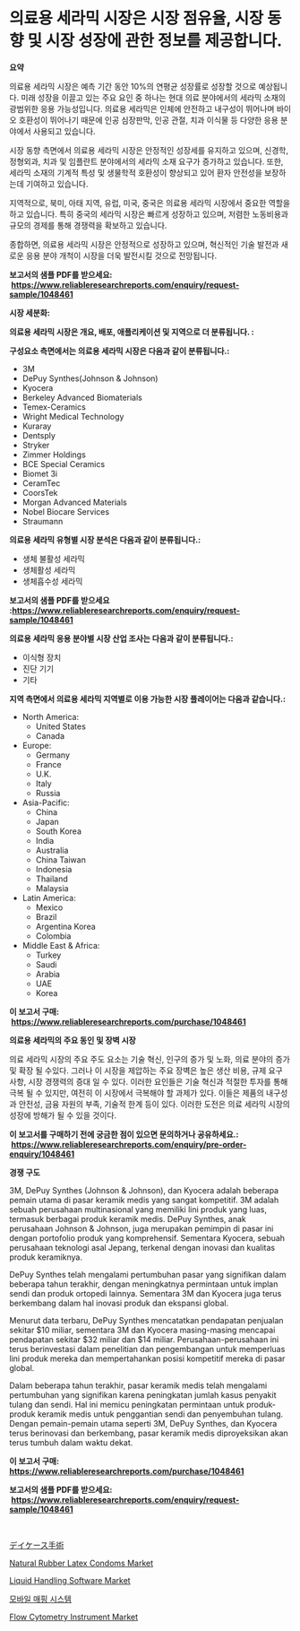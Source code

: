 <p><h1>의료용 세라믹 시장은 시장 점유율, 시장 동향 및 시장 성장에 관한 정보를 제공합니다.</h1></p><p><strong>요약</strong></p>
<p><p>의료용 세라믹 시장은 예측 기간 동안 10%의 연평균 성장률로 성장할 것으로 예상됩니다. 미래 성장을 이끌고 있는 주요 요인 중 하나는 현대 의료 분야에서의 세라믹 소재의 광범위한 응용 가능성입니다. 의료용 세라믹은 인체에 안전하고 내구성이 뛰어나며 바이오 호환성이 뛰어나기 때문에 인공 심장판막, 인공 관절, 치과 이식물 등 다양한 응용 분야에서 사용되고 있습니다.</p><p>시장 동향 측면에서 의료용 세라믹 시장은 안정적인 성장세를 유지하고 있으며, 신경학, 정형외과, 치과 및 임플란트 분야에서의 세라믹 소재 요구가 증가하고 있습니다. 또한, 세라믹 소재의 기계적 특성 및 생물학적 호환성이 향상되고 있어 환자 안전성을 보장하는데 기여하고 있습니다.</p><p>지역적으로, 북미, 아태 지역, 유럽, 미국, 중국은 의료용 세라믹 시장에서 중요한 역할을 하고 있습니다. 특히 중국의 세라믹 시장은 빠르게 성장하고 있으며, 저렴한 노동비용과 규모의 경제를 통해 경쟁력을 확보하고 있습니다.</p><p>종합하면, 의료용 세라믹 시장은 안정적으로 성장하고 있으며, 혁신적인 기술 발전과 새로운 응용 분야 개척이 시장을 더욱 발전시킬 것으로 전망됩니다.</p></p>
<p><strong>보고서의 샘플 PDF를 받으세요: &nbsp;<a href="https://www.reliableresearchreports.com/enquiry/request-sample/1048461">https://www.reliableresearchreports.com/enquiry/request-sample/1048461</a></strong></p>
<p><strong>시장 세분화:</strong></p>
<p><strong> 의료용 세라믹 시장은 개요, 배포, 애플리케이션 및 지역으로 더 분류됩니다. :</strong></p>
<p><strong>구성요소 측면에서는 의료용 세라믹 시장은 다음과 같이 분류됩니다.:</strong></p>
<p><ul><li>3M</li><li>DePuy Synthes(Johnson & Johnson)</li><li>Kyocera</li><li>Berkeley Advanced Biomaterials</li><li>Temex-Ceramics</li><li>Wright Medical Technology</li><li>Kuraray</li><li>Dentsply</li><li>Stryker</li><li>Zimmer Holdings</li><li>BCE Special Ceramics</li><li>Biomet 3i</li><li>CeramTec</li><li>CoorsTek</li><li>Morgan Advanced Materials</li><li>Nobel Biocare Services</li><li>Straumann</li></ul></p>
<p><strong> 의료용 세라믹 유형별 시장 분석은 다음과 같이 분류됩니다.:</strong></p>
<p><ul><li>생체 불활성 세라믹</li><li>생체활성 세라믹</li><li>생체흡수성 세라믹</li></ul></p>
<p><strong>보고서의 샘플 PDF를 받으세요 :<a href="https://www.reliableresearchreports.com/enquiry/request-sample/1048461">https://www.reliableresearchreports.com/enquiry/request-sample/1048461</a></strong></p>
<p><strong> 의료용 세라믹 응용 분야별 시장 산업 조사는 다음과 같이 분류됩니다.:</strong></p>
<p><ul><li>이식형 장치</li><li>진단 기기</li><li>기타</li></ul></p>
<p><strong>지역 측면에서 의료용 세라믹 지역별로 이용 가능한 시장 플레이어는 다음과 같습니다.:</strong></p>
<p><ul>
    <li>
        North America:
        <ul>
            <li>United States</li>
            <li>Canada</li>
        </ul>
    </li>
    <li>
        Europe:
        <ul>
            <li>Germany</li>
            <li>France</li>
            <li>U.K.</li>
            <li>Italy</li>
            <li>Russia</li>
        </ul>
    </li>
    <li>
        Asia-Pacific:
        <ul>
            <li>China</li>
            <li>Japan</li>
            <li>South Korea</li>
            <li>India</li>
            <li>Australia</li>
            <li>China Taiwan</li>
            <li>Indonesia</li>
            <li>Thailand</li>
            <li>Malaysia</li>
        </ul>
    </li>
    <li>
        Latin America:
        <ul>
            <li>Mexico</li>
            <li>Brazil</li>
            <li>Argentina Korea</li>
            <li>Colombia</li>
        </ul>
    </li>
    <li>
        Middle East & Africa:
        <ul>
            <li>Turkey</li>
            <li>Saudi</li>
            <li>Arabia</li>
            <li>UAE</li>
            <li>Korea</li>
        </ul>
    </li>
    </ul></p>
<p><strong>이 보고서 구매: &nbsp;<a href="https://www.reliableresearchreports.com/purchase/1048461">https://www.reliableresearchreports.com/purchase/1048461</a></strong></p>
<p><strong>의료용 세라믹의 주요 동인 및 장벽 시장</strong></p>
<p><p>의료 세라믹 시장의 주요 주도 요소는 기술 혁신, 인구의 증가 및 노화, 의료 분야의 증가 및 확장 될 수있다. 그러나 이 시장을 제압하는 주요 장벽은 높은 생산 비용, 규제 요구 사항, 시장 경쟁력의 증대 일 수 있다. 이러한 요인들은 기술 혁신과 적절한 투자를 통해 극복 될 수 있지만, 여전히 이 시장에서 극복해야 할 과제가 있다. 이들은 제품의 내구성과 안전성, 금융 자원의 부족, 기술적 한계 등이 있다. 이러한 도전은 의료 세라믹 시장의 성장에 방해가 될 수 있을 것이다.</p></p>
<p><strong>이 보고서를 구매하기 전에 궁금한 점이 있으면 문의하거나 공유하세요.: &nbsp;<a href="https://www.reliableresearchreports.com/enquiry/pre-order-enquiry/1048461">https://www.reliableresearchreports.com/enquiry/pre-order-enquiry/1048461</a></strong></p>
<p><strong>경쟁 구도</strong></p>
<p><p>3M, DePuy Synthes (Johnson & Johnson), dan Kyocera adalah beberapa pemain utama di pasar keramik medis yang sangat kompetitif. 3M adalah sebuah perusahaan multinasional yang memiliki lini produk yang luas, termasuk berbagai produk keramik medis. DePuy Synthes, anak perusahaan Johnson & Johnson, juga merupakan pemimpin di pasar ini dengan portofolio produk yang komprehensif. Sementara Kyocera, sebuah perusahaan teknologi asal Jepang, terkenal dengan inovasi dan kualitas produk keramiknya.</p><p>DePuy Synthes telah mengalami pertumbuhan pasar yang signifikan dalam beberapa tahun terakhir, dengan meningkatnya permintaan untuk implan sendi dan produk ortopedi lainnya. Sementara 3M dan Kyocera juga terus berkembang dalam hal inovasi produk dan ekspansi global.</p><p>Menurut data terbaru, DePuy Synthes mencatatkan pendapatan penjualan sekitar $10 miliar, sementara 3M dan Kyocera masing-masing mencapai pendapatan sekitar $32 miliar dan $14 miliar. Perusahaan-perusahaan ini terus berinvestasi dalam penelitian dan pengembangan untuk memperluas lini produk mereka dan mempertahankan posisi kompetitif mereka di pasar global.</p><p>Dalam beberapa tahun terakhir, pasar keramik medis telah mengalami pertumbuhan yang signifikan karena peningkatan jumlah kasus penyakit tulang dan sendi. Hal ini memicu peningkatan permintaan untuk produk-produk keramik medis untuk penggantian sendi dan penyembuhan tulang. Dengan pemain-pemain utama seperti 3M, DePuy Synthes, dan Kyocera terus berinovasi dan berkembang, pasar keramik medis diproyeksikan akan terus tumbuh dalam waktu dekat.</p></p>
<p><strong>이 보고서 구매: &nbsp; <a href="https://www.reliableresearchreports.com/purchase/1048461">https://www.reliableresearchreports.com/purchase/1048461</a></strong></p>
<p><strong>보고서의 샘플 PDF를 받으세요: &nbsp;<a href="https://www.reliableresearchreports.com/enquiry/request-sample/1048461">https://www.reliableresearchreports.com/enquiry/request-sample/1048461</a></strong><strong></strong></p>
<p>&nbsp;</p>
<p><p><a href="https://medium.com/@lornarempel2023/%E6%97%A5%E5%B8%B0%E3%82%8A%E6%89%8B%E8%A1%93%E5%B8%82%E5%A0%B4-2031%E5%B9%B4%E3%81%BE%E3%81%A7%E3%81%AE%E6%88%90%E5%8A%9F%E3%81%99%E3%82%8B%E3%83%93%E3%82%B8%E3%83%8D%E3%82%B9%E6%88%A6%E7%95%A5%E3%81%AE%E9%8D%B5-f75bb2ea5c8a">デイケース手術</a></p><p><a href="https://issuu.com/reportprime-2/docs/natural-rubber-latex-condoms-market-size-2030.pptx">Natural Rubber Latex Condoms Market</a></p><p><a href="https://unruly-ladybug-44b.notion.site/Liquid-Handling-Software-Market-Size-Global-Industry-Overview-Market-Segmentation-and-Forecast-20-f0025605fa7e44ac81b6b72f782b09a4">Liquid Handling Software Market</a></p><p><a href="https://github.com/sougarounis/Market-Research-Report-List-2/blob/main/6914445186288.md">모바일 매핑 시스템</a></p><p><a href="https://cute-banjo-8ca.notion.site/Flow-Cytometry-Instrument-Market-Provides-Detailed-Segmentation-of-this-Market-based-on-Type-Applic-1690d42f01dd4ed781478dfbd1a09628">Flow Cytometry Instrument Market</a></p></p>